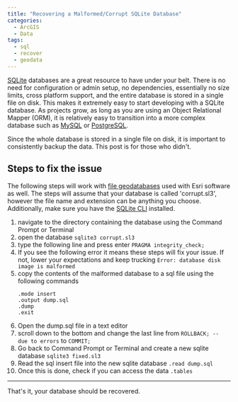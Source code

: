 ```yaml
---
title: "Recovering a Malformed/Corrupt SQLite Database"
categories:
  - ArcGIS
  - Data
tags:
  - sql
  - recover
  - geodata
---
```


[SQLite](https://www.sqlite.org/index.html) databases are a great resource to have under your belt. There is no need for configuration or admin setup, no dependencies, essentially no size limits, cross platform support, and the entire database is stored in a single file on disk. This makes it extremely easy to start developing with a SQLite database. As projects grow, as long as you are using an Object Relational Mapper (ORM), it is relatively easy to transition into a more complex database such as [MySQL](https://www.mysql.com/) or [PostgreSQL](https://www.postgresql.org/).

Since the whole database is stored in a single file on disk, it is important to consistently backup the data. This post is for those who didn't.

## Steps to fix the issue
The following steps will work with [file geodatabases](https://www.esri.com/news/arcuser/0309/files/9reasons.pdf) used with Esri software as well. The steps will assume that your database is called 'corrupt.sl3', however the file name and extension can be anything you choose. Additionally, make sure you have the [SQLite CLI]([https://sqlite.org/cli.html](https://sqlite.org/cli.html)) installed.

1. navigate to the directory containing the database using the Command Prompt or Terminal
2. open the database
   `sqlite3 corrupt.sl3`
3. type the following line and press enter
   `PRAGMA integrity_check;`
4. If you see the following error it means these steps will fix your issue. If not, lower your expectations and keep trucking
   `Error: database disk image is malformed`
5. copy the contents of the malformed database to a sql file using the following commands
    ```
   .mode insert
   .output dump.sql
   .dump
   .exit
   ```
6. Open the dump.sql file in a text editor
7. scroll down to the bottom and change the last line from 
   `ROLLBACK; -- due to errors`
   to
   `COMMIT;`
8. Go back to Command Prompt or Terminal and create a new sqlite database
   `sqlite3 fixed.sl3`
9. Read the sql insert file into the new sqlite database
   `.read dump.sql`
10. Once this is done, check if you can access the data
      `.tables`

---
That's it, your database should be recovered.